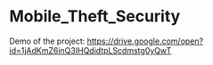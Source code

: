 # Mobile_Theft_Security

Demo of the project:  https://drive.google.com/open?id=1jAdKmZ6inQ3IHQdidtpLScdmstg0yQwT
